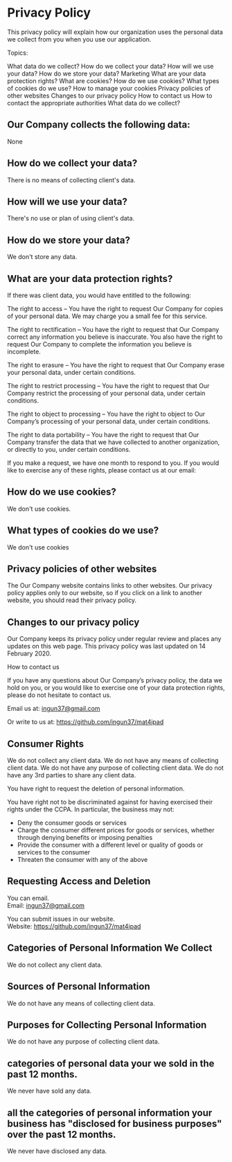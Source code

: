 # Privacy Policy

This privacy policy will explain how our organization uses the personal data we collect from you when you use our application.

Topics:

What data do we collect?
How do we collect your data?
How will we use your data?
How do we store your data?
Marketing
What are your data protection rights?
What are cookies?
How do we use cookies?
What types of cookies do we use?
How to manage your cookies
Privacy policies of other websites
Changes to our privacy policy
How to contact us
How to contact the appropriate authorities
What data do we collect?

## Our Company collects the following data:

None

## How do we collect your data?

There is no means of collecting client's data.

## How will we use your data?

There's no use or plan of using client's data.

## How do we store your data?

We don't store any data.

## What are your data protection rights?

If there was client data, you would have entitled to the following:

The right to access – You have the right to request Our Company for copies of your personal data. We may charge you a small fee for this service.

The right to rectification – You have the right to request that Our Company correct any information you believe is inaccurate. You also have the right to request Our Company to complete the information you believe is incomplete.

The right to erasure – You have the right to request that Our Company erase your personal data, under certain conditions.

The right to restrict processing – You have the right to request that Our Company restrict the processing of your personal data, under certain conditions.

The right to object to processing – You have the right to object to Our Company’s processing of your personal data, under certain conditions.

The right to data portability – You have the right to request that Our Company transfer the data that we have collected to another organization, or directly to you, under certain conditions.

If you make a request, we have one month to respond to you. If you would like to exercise any of these rights, please contact us at our email:

## How do we use cookies?

We don't use cookies.

## What types of cookies do we use?

We don't use cookies

## Privacy policies of other websites

The Our Company website contains links to other websites. Our privacy policy applies only to our website, so if you click on a link to another website, you should read their privacy policy.

## Changes to our privacy policy

Our Company keeps its privacy policy under regular review and places any updates on this web page. This privacy policy was last updated on 14 February 2020.

How to contact us

If you have any questions about Our Company’s privacy policy, the data we hold on you, or you would like to exercise one of your data protection rights, please do not hesitate to contact us.

Email us at: ingun37@gmail.com

Or write to us at: https://github.com/ingun37/mat4ipad

## Consumer Rights

We do not collect any client data.
We do not have any means of collecting client data.
We do not have any purpose of collecting client data.
We do not have any 3rd parties to share any client data.

You have right to request the deletion of personal information.

You have right not to be discriminated against for having exercised their rights under the CCPA.
In particular, the business may not:

* Deny the consumer goods or services
* Charge the consumer different prices for goods or services, whether through denying benefits or imposing penalties
* Provide the consumer with a different level or quality of goods or services to the consumer
* Threaten the consumer with any of the above

## Requesting Access and Deletion

You can email.  
Email: ingun37@gmail.com

You can submit issues in our website.  
Website: https://github.com/ingun37/mat4ipad

## Categories of Personal Information We Collect

We do not collect any client data.

## Sources of Personal Information

We do not have any means of collecting client data.

## Purposes for Collecting Personal Information

We do not have any purpose of collecting client data.

## categories of personal data your we sold in the past 12 months.

We never have sold any data.

## all the categories of personal information your business has "disclosed for business purposes" over the past 12 months.

We never have disclosed any data.


